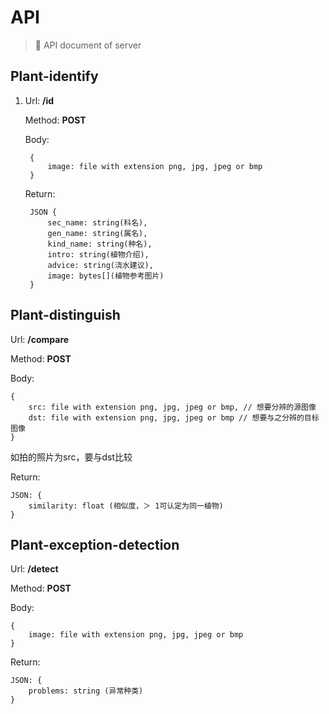 <!--
 * @Copyrights: ©2021 @Laffery
 * @Date: 2021-05-09 13:24:34
 * @LastEditor: Laffery
 * @LastEditTime: 2021-06-09 15:25:22
-->
# API

> 🔌 API document of server

## Plant-identify

1. Url: **/id**

    Method: **POST**

    Body: 
        
        {
            image: file with extension png, jpg, jpeg or bmp
        }

    Return: 
    
        JSON { 
            sec_name: string(科名), 
            gen_name: string(属名), 
            kind_name: string(种名),
            intro: string(植物介绍), 
            advice: string(浇水建议),
            image: bytes[](植物参考图片)
        }

## Plant-distinguish

Url: **/compare**

Method: **POST**

Body: 
    
    {
        src: file with extension png, jpg, jpeg or bmp, // 想要分辨的源图像
        dst: file with extension png, jpg, jpeg or bmp // 想要与之分辨的目标图像
    }

如拍的照片为src，要与dst比较

Return: 

    JSON: { 
        similarity: float (相似度，＞ 1可认定为同一植物)
    }

## Plant-exception-detection

Url: **/detect**

Method: **POST**

Body: 

    {
        image: file with extension png, jpg, jpeg or bmp
    }

Return: 

    JSON: { 
        problems: string (异常种类) 
    }
